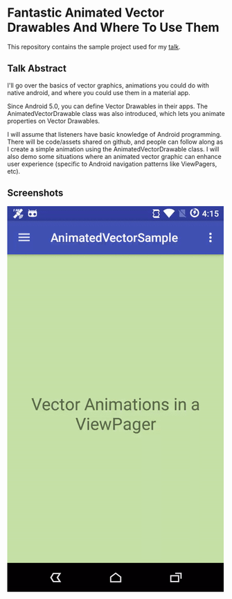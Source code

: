 # Fantastic Animated Vector Drawables And Where To Use Them
This repository contains the sample project used for my [talk](https://docs.google.com/presentation/d/17WFY_MFIBkcuW1ouYcyI_haH6O7McnyTW3M_IirVMWE).

## Talk Abstract
I'll go over the basics of vector graphics, animations you could do with native android, and where you could use them in a material app.

Since Android 5.0, you can define Vector Drawables in their apps. The AnimatedVectorDrawable class was also introduced, which lets you animate properties on Vector Drawables.

I will assume that listeners have basic knowledge of Android programming. There will be code/assets shared on github, and people can follow along as I create a simple animation using the AnimatedVectorDrawable class. I will also demo some situations where an animated vector graphic can enhance user experience (specific to Android navigation patterns like ViewPagers, etc).

## Screenshots
![Demo 1](/screenshots/demo1.gif)
